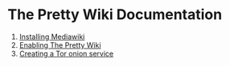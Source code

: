 # The Pretty Wiki Documentation 

1. [Installing Mediawiki](https://github.com/scidsg/the-pretty-wiki/blob/main/docs/Installing%20Mediawiki.md)
2. [Enabling The Pretty Wiki]()
3. [Creating a Tor onion service]()
